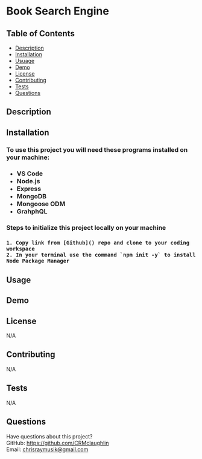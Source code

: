 # Book Search Engine 

## Table of Contents
  * [Description](#description)
  * [Installation](#installation)
  * [Usuage](#usage)
  * [Demo](#demo)
  * [License](#license)
  * [Contributing](#contributing)
  * [Tests](#tests)
  * [Questions](#questions)

  ## Description

  
  ## Installation
  <h3> To use this project you will need these programs installed on your machine:<h3>
  
  * VS Code
  * Node.js
  * Express
  * MongoDB
  * Mongoose ODM
  * GrahphQL
  
  
  
  <h3> Steps to initialize this project locally on your machine <h3>
    
    1. Copy link from [Github]() repo and clone to your coding workspace
    2. In your terminal use the command `npm init -y` to install Node Package Manager
  

  
## Usage 
  

  
## Demo



## License
N/A
  
  
## Contributing

N/A
  
## Tests
N/A
  
## Questions
Have questions about this project?  
GitHub: https://github.com/CRMclaughlin  
Email: chrisraymusik@gmail.com
